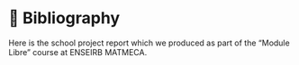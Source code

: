 # 📖 Bibliography

Here is the school project report which we produced as part of the “Module Libre” course at ENSEIRB MATMECA.